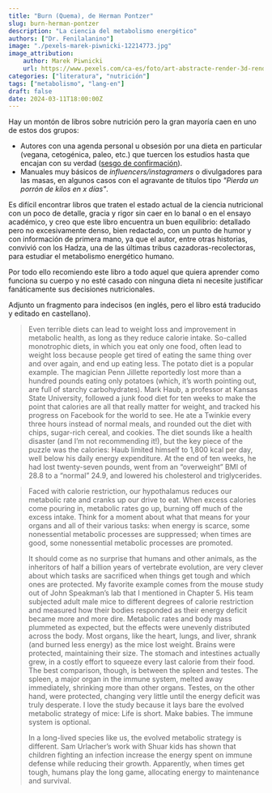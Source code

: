 ```yaml
---
title: "Burn (Quema), de Herman Pontzer"
slug: burn-herman-pontzer
description: "La ciencia del metabolismo energético"
authors: ["Dr. Fenilalanino"]
image: "./pexels-marek-piwnicki-12214773.jpg"
image_attribution:
    author: Marek Piwnicki
    url: https://www.pexels.com/ca-es/foto/art-abstracte-render-3d-render-12214773/
categories: ["literatura", "nutrición"]
tags: ["metabolismo", "lang-en"]
draft: false
date: 2024-03-11T18:00:00Z
---
```


Hay un montón de libros sobre nutrición pero la gran mayoría caen en uno de estos dos grupos:

- Autores con una agenda personal u obsesión por una dieta en particular (vegana, cetogénica, paleo, etc.) que tuercen los estudios hasta que encajan con su verdad ([sesgo de confirmación](../sesgos-y-falacias/#sesgo-de-confirmaci%C3%B3n)).
- Manuales muy básicos de *influencers/instagramers* o divulgadores para las masas, en algunos casos con el agravante de títulos tipo *"Pierda un porrón de kilos en x días"*.

Es difícil encontrar libros que traten el estado actual de la ciencia nutricional con un poco de detalle, gracia y rigor sin caer en lo banal o en el ensayo académico, y creo que este libro encuentra un buen equilibrio: detallado pero no excesivamente denso, bien redactado, con un punto de humor y con información de primera mano, ya que el autor, entre otras historias, convivió con los Hadza, una de las últimas tribus cazadoras-recolectoras, para estudiar el metabolismo energético humano.

Por todo ello recomiendo este libro a todo aquel que quiera aprender como funciona su cuerpo y no esté casado con ninguna dieta ni necesite justificar fanáticamente sus decisiones nutricionales.

Adjunto un fragmento para indecisos (en inglés, pero el libro está traducido y editado en castellano).

> Even terrible diets can lead to weight loss and improvement in metabolic health, as long as they reduce calorie intake. So-called monotrophic diets, in which you eat only one food, often lead to weight loss because people get tired of eating the same thing over and over again, and end up eating less. The potato diet is a popular example. The magician Penn Jillette reportedly lost more than a hundred pounds eating only potatoes (which, it’s worth pointing out, are full of starchy carbohydrates). Mark Haub, a professor at Kansas State University, followed a junk food diet for ten weeks to make the point that calories are all that really matter for weight, and tracked his progress on Facebook for the world to see. He ate a Twinkie every three hours instead of normal meals, and rounded out the diet with chips, sugar-rich cereal, and cookies. The diet sounds like a health disaster (and I’m not recommending it!), but the key piece of the puzzle was the calories: Haub limited himself to 1,800 kcal per day, well below his daily energy expenditure. At the end of ten weeks, he had lost twenty-seven pounds, went from an “overweight” BMI of 28.8 to a “normal” 24.9, and lowered his cholesterol and triglycerides.


> Faced with calorie restriction, our hypothalamus reduces our metabolic rate and cranks up our drive to eat. When excess calories come pouring in, metabolic rates go up, burning off much of the excess intake. Think for a moment about what that means for your organs and all of their various tasks: when energy is scarce, some nonessential metabolic processes are suppressed; when times are good, some nonessential metabolic processes are promoted.<p/>
It should come as no surprise that humans and other animals, as the inheritors of half a billion years of vertebrate evolution, are very clever about which tasks are sacrificed when things get tough and which ones are protected. My favorite example comes from the mouse study out of John Speakman’s lab that I mentioned in Chapter 5. His team subjected adult male mice to different degrees of calorie restriction and measured how their bodies responded as their energy deficit became more and more dire. Metabolic rates and body mass plummeted as expected, but the effects were unevenly distributed across the body. Most organs, like the heart, lungs, and liver, shrank (and burned less energy) as the mice lost weight. Brains were protected, maintaining their size. The stomach and intestines actually grew, in a costly effort to squeeze every last calorie from their food. The best comparison, though, is between the spleen and testes. The spleen, a major organ in the immune system, melted away immediately, shrinking more than other organs. Testes, on the other hand, were protected, changing very little until the energy deficit was truly desperate. I love the study because it lays bare the evolved metabolic strategy of mice: Life is short. Make babies. The immune system is optional.<p/>
In a long-lived species like us, the evolved metabolic strategy is different. Sam Urlacher’s work with Shuar kids has shown that children fighting an infection increase the energy spent on immune defense while reducing their growth. Apparently, when times get tough, humans play the long game, allocating energy to maintenance and survival.
